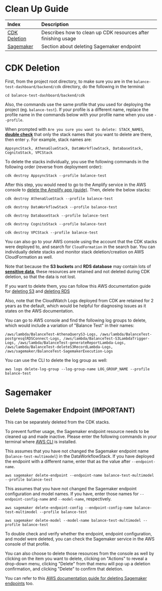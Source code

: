 # Clean Up Guide

| Index                         | Description                                                   |
| :---------------------------- | :------------------------------------------------------------ |
| [CDK Deletion](#cdk-deletion) | Describes how to clean up CDK resources after finishing usage |
| [Sagemaker](#sagemaker)       | Section about deleting Sagemaker endpoint                     |

# CDK Deletion

First, from the project root directory, to make sure you are in the `balance-test-dashboard/backend/cdk` directory, do the following in the terminal:

```
cd balance-test-dashboard/backend/cdk
```

Also, the commands use the same profile that you used for deploying the project (eg. `balance-test`). If your profile is a different name, replace the profile name in the commands below with your profile name when you use `--profile`.

When prompted with `Are you sure you want to delete: STACK_NAMES`, <u>**double check**</u> that only the stack names that you want to delete are there, then enter `y`. For example, stack names are:

`AppsyncStack, AthenaGlueStack, DataWorkflowStack, DatabaseStack, CognitoStack, VPCStack`

To delete the stacks individually, you use the following commands in the following order (reverse from deployment order):

```
cdk destroy AppsyncStack --profile balance-test
```

After this step, you would need to go to the Amplify service in the AWS console to [delete the Amplify app (guide)](https://repost.aws/knowledge-center/amplify-delete-application). Then, delete the below stacks:

```
cdk destroy AthenaGlueStack --profile balance-test
```

```
cdk destroy DataWorkflowStack --profile balance-test
```

```
cdk destroy DatabaseStack --profile balance-test
```

```
cdk destroy CognitoStack --profile balance-test
```

```
cdk destroy VPCStack --profile balance-test
```

You can also go to your AWS console using the account that the CDK stacks were deployed to, and search for `CloudFormation` in the search bar. You can individually delete stacks and monitor stack deletion/creation on AWS CloudFormation as well.

Note that because the **S3 buckets** and **RDS database** may contain lots of <u>**sensitive data**</u>, these resources are retained and not deleted during CDK deletion, so that the data is not lost.

If you want to delete them, you can follow this AWS documentation guide for [deleting S3](https://docs.aws.amazon.com/AmazonS3/latest/userguide/delete-bucket.html) and [deleting RDS](https://docs.aws.amazon.com/AmazonRDS/latest/UserGuide/USER_DeleteInstance.html)

Also, note that the CloudWatch Logs deployed from CDK are retained for 2 years as the default, which would be helpful for diagnosing issues as it states on the AWS documentation.

You can go to AWS console and find the following log groups to delete, which would include a variation of "Balance Test" in their names:

`/aws/lambda/BalanceTest-AthenaQueryS3-Logs, /aws/lambda/BalanceTest-postgresqlRDSConnect-Logs, /aws/lambda/BalanceTest-S3LambdaTrigger-Logs, /aws/lambda/BalanceTest-generateReportLambda-Logs, /aws/lambda/BalanceTest-deleteS3RecordLambda-Logs, /aws/sagemaker/BalanceTest-SagemakerExecution-Logs`

You can use the CLI to delete the log group as well:

```
aws logs delete-log-group --log-group-name LOG_GROUP_NAME --profile balance-test
```

# Sagemaker

## Delete Sagemaker Endpoint (**IMPORTANT**)

This can be separately deleted from the CDK stacks.

To prevent further usage, the Sagemaker endpoint resource needs to be cleaned up and made inactive. Please enter the following commands in your terminal where [AWS CLI](https://aws.amazon.com/cli/) is installed.

This assumes that you have not changed the Sagemaker endpoint name (`balance-test-multimodel`) in the DataWorkflowStack. If you have deployed the endpoint with a different name, enter that as the value after `--endpoint-name`.

```
aws sagemaker delete-endpoint --endpoint-name balance-test-multimodel --profile balance-test
```

This assumes that you have not changed the Sagemaker endpoint configuration and model names. If you have, enter those names for `--endpoint-config-name` and `--model-name`, respectively.

```
aws sagemaker delete-endpoint-config --endpoint-config-name balance-test-multimodel --profile balance-test
```

```
aws sagemaker delete-model --model-name balance-test-multimodel --profile balance-test
```

To double check and verify whether the endpoint, endpoint configuration, and model were deleted, you can check the Sagemaker service in the AWS console of that profile.
<break>

You can also choose to delete those resources from the console as well by clicking on the item you want to delete, clicking on "Actions" to reveal a drop-down menu, clicking "Delete" from that menu will pop up a deletion confirmation, and clicking "Delete" to confirm that deletion.

You can refer to this [AWS documentation guide for deleting Sagemaker endpoints](https://docs.aws.amazon.com/sagemaker/latest/dg/realtime-endpoints-delete-resources.html) too.
